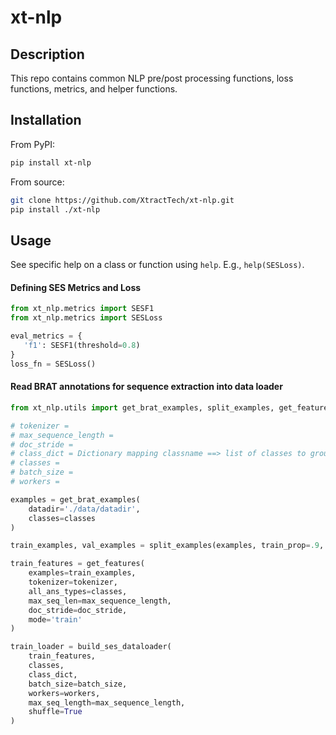 # xt-nlp

## Description

This repo contains common NLP pre/post processing functions, loss functions, metrics, and helper functions.

## Installation

From PyPI:
```bash
pip install xt-nlp
```

From source:
```bash
git clone https://github.com/XtractTech/xt-nlp.git
pip install ./xt-nlp
```

## Usage

See specific help on a class or function using `help`. E.g., `help(SESLoss)`.

#### Defining SES Metrics and Loss
```python
from xt_nlp.metrics import SESF1
from xt_nlp.metrics import SESLoss

eval_metrics = {
   'f1': SESF1(threshold=0.8)
}
loss_fn = SESLoss()
```

#### Read BRAT annotations for sequence extraction into data loader
```python
from xt_nlp.utils import get_brat_examples, split_examples, get_features, build_ses_dataloader

# tokenizer = 
# max_sequence_length = 
# doc_stride =
# class_dict = Dictionary mapping classname ==> list of classes to group into this class
# classes = 
# batch_size = 
# workers = 

examples = get_brat_examples(
    datadir='./data/datadir',
    classes=classes
)

train_examples, val_examples = split_examples(examples, train_prop=.9, seed=4000)

train_features = get_features(
    examples=train_examples, 
    tokenizer=tokenizer, 
    all_ans_types=classes, 
    max_seq_len=max_sequence_length,
    doc_stride=doc_stride,
    mode='train'
)

train_loader = build_ses_dataloader(
    train_features, 
    classes, 
    class_dict, 
    batch_size=batch_size,
    workers=workers,
    max_seq_length=max_sequence_length,
    shuffle=True
)
```



